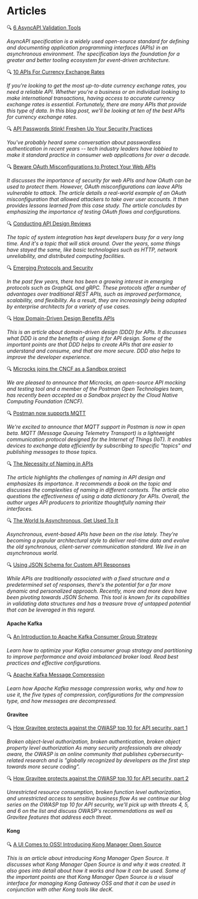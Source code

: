 # Articles

🔍 [6 AsyncAPI Validation Tools](https://nordicapis.com/6-asyncapi-validation-tools/)

_AsyncAPI specification is a widely used open-source standard for defining and documenting application programming interfaces (APIs) in an asynchronous environment. The specification lays the foundation for a greater and better tooling ecosystem for event-driven architecture._

🔍 [10 APIs For Currency Exchange Rates](https://nordicapis.com/10-apis-for-currency-exchange-rates/)

_If you're looking to get the most up-to-date currency exchange rates, you need a reliable API. Whether you're a business or an individual looking to make international transactions, having access to accurate currency exchange rates is essential. Fortunately, there are many APIs that provide this type of data. In this blog post, we'll be looking at ten of the best APIs for currency exchange rates._

🔍 [API Passwords Stink! Freshen Up Your Security Practices](https://blog.stoplight.io/can-api-teams-learn-from-the-great-password-debate)

_You've probably heard some conversation about passwordless authentication in recent years -- tech industry leaders have lobbied to make it standard practice in consumer web applications for over a decade._

🔍 [Beware OAuth Misconfigurations to Protect Your Web APIs](https://nordicapis.com/beware-oauth-misconfigurations-to-protect-your-web-apis/)

_It discusses the importance of security for web APIs and how OAuth can be used to protect them. However, OAuth misconfigurations can leave APIs vulnerable to attack. The article details a real-world example of an OAuth misconfiguration that allowed attackers to take over user accounts. It then provides lessons learned from this case study. The article concludes by emphasizing the importance of testing OAuth flows and configurations._

🔍 [Conducting API Design Reviews](https://apiconference.net/blog/conducting-api-design-reviews/)

_The topic of system integration has kept developers busy for a very long time. And it's a topic that will stick around. Over the years, some things have stayed the same, like basic technologies such as HTTP, network unreliability, and distributed computing facilities._

🔍 [Emerging Protocols and Security](https://apiacademy.co/2023/09/emerging-protocols-and-security/)

_In the past few years, there has been a growing interest in emerging protocols such as GraphQL and gRPC. These protocols offer a number of advantages over traditional REST APIs, such as improved performance, scalability, and flexibility. As a result, they are increasingly being adopted by enterprise architects for a variety of use cases._

🔍 [How Domain-Driven Design Benefits APIs](https://nordicapis.com/how-domain-driven-design-benefits-apis/)

_This is an article about domain-driven design (DDD) for APIs. It discusses what DDD is and the benefits of using it for API design. Some of the important points are that DDD helps to create APIs that are easier to understand and consume, and that are more secure. DDD also helps to improve the developer experience._

🔍 [Microcks joins the CNCF as a Sandbox project](https://blog.postman.com/microcks-joins-cncf-as-sandbox-project/)

_We are pleased to announce that Microcks, an open-source API mocking and testing tool and a member of the Postman Open Technologies team, has recently been accepted as a Sandbox project by the Cloud Native Computing Foundation (CNCF)._

🔍 [Postman now supports MQTT](https://blog.postman.com/postman-supports-mqtt-apis/)

_We're excited to announce that MQTT support in Postman is now in open beta. MQTT (Message Queuing Telemetry Transport) is a lightweight communication protocol designed for the Internet of Things (IoT). It enables devices to exchange data efficiently by subscribing to specific "topics" and publishing messages to those topics._

🔍 [The Necessity of Naming in APIs](https://netapinotes.substack.com/p/the-necessity-of-naming-in-apis)

_The article highlights the challenges of naming in API design and emphasizes its importance. It recommends a book on the topic and discusses the complexities of naming in different contexts. The article also questions the effectiveness of using a data dictionary for APIs. Overall, the author urges API producers to prioritize thoughtfully naming their interfaces._

🔍 [The World Is Asynchronous, Get Used To It](https://nordicapis.com/the-world-is-asynchronous-get-used-to-it/)

_Asynchronous, event-based APIs have been on the rise lately. They're becoming a popular architectural style to deliver real-time data and evolve the old synchronous, client-server communication standard. We live in an asynchronous world._

🔍 [Using JSON Schema for Custom API Responses](https://blog.stoplight.io/using-json-schema-for-custom-api-responses)

_While APIs are traditionally associated with a fixed structure and a predetermined set of responses, there's the potential for a far more dynamic and personalized approach. Recently, more and more devs have been pivoting towards JSON Schema. This tool is known for its capabilities in validating data structures and has a treasure trove of untapped potential that can be leveraged in this regard._

#### Apache Kafka

🔍 [An Introduction to Apache Kafka Consumer Group Strategy](https://www.confluent.io/blog/kafka-consumer-group-partition-strategy/)

_Learn how to optimize your Kafka consumer group strategy and partitioning to improve performance and avoid imbalanced broker load. Read best practices and effective configurations._

🔍 [Apache Kafka Message Compression](https://www.confluent.io/blog/apache-kafka-message-compression/)

_Learn how Apache Kafka message compression works, why and how to use it, the five types of compression, configurations for the compression type, and how messages are decompressed._

#### Gravitee

🔍 [How Gravitee protects against the OWASP top 10 for API security, part 1](https://www.gravitee.io/blog/owasp-api-security-part-1)

_Broken object-level authorization, broken authentication, broken object property level authorization As many security professionals are already aware, the OWASP is an online community that publishes cybersecurity-related research and is "globally recognized by developers as the first step towards more secure coding"._

🔍 [How Gravitee protects against the OWASP top 10 for API security, part 2](https://www.gravitee.io/blog/owasp-api-security-part-2)

_Unrestricted resource consumption, broken function level authorization, and unrestricted access to sensitive business flow As we continue our blog series on the OWASP top 10 for API security, we'll pick up with threats 4, 5, and 6 on the list and discuss OWASP's recommendations as well as Gravitee features that address each threat._

#### Kong

🔍 [A UI Comes to OSS! Introducing Kong Manager Open Source](https://konghq.com/blog/product-releases/kong-manager-open-source)

_This is an article about introducing Kong Manager Open Source. It discusses what Kong Manager Open Source is and why it was created. It also goes into detail about how it works and how it can be used. Some of the important points are that Kong Manager Open Source is a visual interface for managing Kong Gateway OSS and that it can be used in conjunction with other Kong tools like decK._
